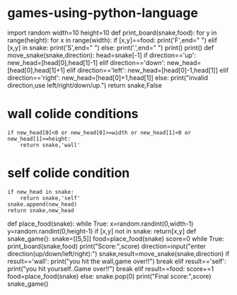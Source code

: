 # games-using-python-language
import random
width=10
height=10
def print_board(snake,food):
    for y in range(height):
        for x in range(width):
            if [x,y]==food:
                print('F',end=" ")
            elif [x,y] in snake:
                print('S',end=" ")
            else:
                print('.',end=" ")
        print()
    print()
def move_snake(snake,direction):
    head=snake[-1]
    if direction=='up':
        new_head=[head[0],head[1]-1]
    elif direction=='down':
        new_head=[head[0],head[1]+1]
    elif direction=='left':
        new_head=[head[0]-1,head[1]]
    elif direction=='right':
        new_head=[head[0]+1,head[1]]
    else:
        print("invalid direction,use left/right/down/up.")
        return snake,False
# wall colide conditions
    if new_head[0]<0 or new_head[0]>=width or new_head[1]<0 or new_head[1]>=height:
        return snake,'wall'
# self colide condition
    if new_head in snake:
        return snake,'self'
    snake.append(new_head)
    return snake,new_head
def place_food(snake):
    while True:
        x=random.randint(0,width-1)
        y=random.randint(0,height-1)
        if [x,y] not in snake:
            return[x,y]
def snake_game():
    snake=[[5,5]]
    food=place_food(snake)
    score=0
    while True:
        print_board(snake,food)
        print("Score:",score)
        direction=input("enter direction(up/down/left/right):")
        snake,result=move_snake(snake,direction)
        if result=='wall':
            print("you hit the wall,game over!!")
            break
        elif result=='self':
            print("you hit yourself..Game over!!")
            break
        elif result==food:
            score+=1
            food=place_food(snake)
        else:
            snake.pop(0)
    print("Final score:",score)
snake_game()
